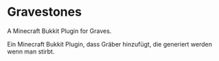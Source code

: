 # Gravestones
A Minecraft Bukkit Plugin for Graves.

Ein Minecraft Bukkit Plugin, dass Gräber hinzufügt, die generiert werden wenn man stirbt.
